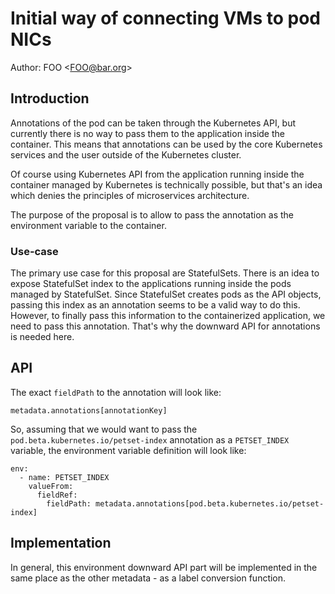 # Initial way of connecting VMs to pod NICs

Author: FOO \<FOO@bar.org\>

## Introduction

Annotations of the pod can be taken through the Kubernetes API, but currently
there is no way to pass them to the application inside the container. This means
that annotations can be used by the core Kubernetes services and the user outside
of the Kubernetes cluster.

Of course using Kubernetes API from the application running inside the container
managed by Kubernetes is technically possible, but that's an idea which denies
the principles of microservices architecture.

The purpose of the proposal is to allow to pass the annotation as the environment
variable to the container.

### Use-case

The primary use case for this proposal are StatefulSets. There is an idea to expose
StatefulSet index to the applications running inside the pods managed by StatefulSet.
Since StatefulSet creates pods as the API objects, passing this index as an
annotation seems to be a valid way to do this. However, to finally pass this
information to the containerized application, we need to pass this annotation.
That's why the downward API for annotations is needed here.

## API

The exact `fieldPath` to the annotation will look like:

```
metadata.annotations[annotationKey]
```

So, assuming that we would want to pass the `pod.beta.kubernetes.io/petset-index`
annotation as a `PETSET_INDEX` variable, the environment variable definition
will look like:

```
env:
  - name: PETSET_INDEX
    valueFrom:
      fieldRef:
        fieldPath: metadata.annotations[pod.beta.kubernetes.io/petset-index]
```

## Implementation

In general, this environment downward API part will be implemented in the same
place as the other metadata - as a label conversion function.
